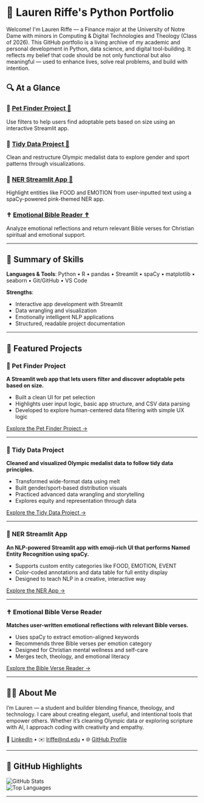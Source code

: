 # 💼 Lauren Riffe's Python Portfolio

Welcome! I'm Lauren Riffe — a Finance major at the University of Notre Dame with minors in Computing & Digital Technologies and Theology (Class of 2026). This GitHub portfolio is a living archive of my academic and personal development in Python, data science, and digital tool-building. It reflects my belief that code should be not only functional but also meaningful — used to enhance lives, solve real problems, and build with intention.

## 🔍 At a Glance

### 🐾 [Pet Finder Project 🐾](#-pet-finder-project)   
Use filters to help users find adoptable pets based on size using an interactive Streamlit app.

### 🧹 [Tidy Data Project 🧹](#-tidy-data-project)  
Clean and restructure Olympic medalist data to explore gender and sport patterns through visualizations.

### 💖 [NER Streamlit App 💖](#-ner-streamlit-app) 
Highlight entities like FOOD and EMOTION from user-inputted text using a spaCy-powered pink-themed NER app.

### ✝️ [Emotional Bible Reader ✝️](#-emotional-bible-verse-reader)
Analyze emotional reflections and return relevant Bible verses for Christian spiritual and emotional support.

---

## 📅 Summary of Skills

**Languages & Tools**: Python • R • pandas • Streamlit • spaCy • matplotlib • seaborn • Git/GitHub • VS Code

**Strengths**:
- Interactive app development with Streamlit
- Data wrangling and visualization
- Emotionally intelligent NLP applications
- Structured, readable project documentation

---

## 📄 Featured Projects

### 🐾 Pet Finder Project  
**A Streamlit web app that lets users filter and discover adoptable pets based on size.**
- Built a clean UI for pet selection
- Highlights user input logic, basic app structure, and CSV data parsing
- Developed to explore human-centered data filtering with simple UX logic

[Explore the Pet Finder Project →](https://github.com/laurenriffe/Riffe-Python-Portfolio/tree/main/basic_streamlit_app)

---

### 🧹 Tidy Data Project  
**Cleaned and visualized Olympic medalist data to follow tidy data principles.**
- Transformed wide-format data using melt
- Built gender/sport-based distribution visuals
- Practiced advanced data wrangling and storytelling
- Explores equity and representation through data

[Explore the Tidy Data Project →](https://github.com/laurenriffe/Riffe-Python-Portfolio/tree/main/TidyData-Project)

---

### 💖 NER Streamlit App  
**An NLP-powered Streamlit app with emoji-rich UI that performs Named Entity Recognition using spaCy.**
- Supports custom entity categories like FOOD, EMOTION, EVENT
- Color-coded annotations and data table for full entity display
- Designed to teach NLP in a creative, interactive way

[Explore the NER App →](https://github.com/laurenriffe/Riffe-Python-Portfolio/tree/main/NERStreamlitApp)

---

### ✝️ Emotional Bible Verse Reader  
**Matches user-written emotional reflections with relevant Bible verses.**
- Uses spaCy to extract emotion-aligned keywords
- Recommends three Bible verses per emotion category
- Designed for Christian mental wellness and self-care
- Merges tech, theology, and emotional literacy

[Explore the Bible Verse Reader →](https://github.com/laurenriffe/Riffe-Python-Portfolio/tree/main/StreamlitAppFinal)

---

## 🙋‍♀️ About Me

I’m Lauren — a student and builder blending finance, theology, and technology. I care about creating elegant, useful, and intentional tools that empower others. Whether it’s cleaning Olympic data or exploring scripture with AI, I approach coding with creativity and empathy.

🔗 [LinkedIn](https://www.linkedin.com/in/lauren-riffe) • ✉️ lriffe@nd.edu • 🌐 [GitHub Profile](https://github.com/laurenriffe)

---

## 🌟 GitHub Highlights

![GitHub Stats](https://github-readme-stats.vercel.app/api?username=laurenriffe&show_icons=true&theme=default)  
![Top Languages](https://github-readme-stats.vercel.app/api/top-langs/?username=laurenriffe&layout=compact&theme=default)

---
